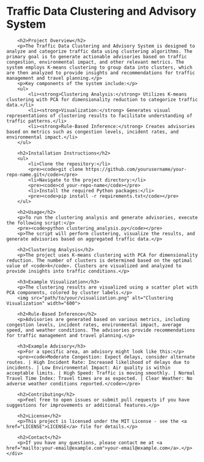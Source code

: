 <!DOCTYPE html>
<html lang="en">
<head>
    <meta charset="UTF-8">
    <meta name="viewport" content="width=device-width, initial-scale=1.0">
    <title>Project README</title>
</head>
<body>
    <div class="container">
        <h1>Traffic Data Clustering and Advisory System</h1>
        
        <h2>Project Overview</h2>
        <p>The Traffic Data Clustering and Advisory System is designed to analyze and categorize traffic data using clustering algorithms. The primary goal is to generate actionable advisories based on traffic congestion, environmental impact, and other relevant metrics. The system employs K-means clustering to group data into clusters, which are then analyzed to provide insights and recommendations for traffic management and travel planning.</p>
        <p>Key components of the system include:</p>
        <ul>
            <li><strong>Clustering Analysis:</strong> Utilizes K-means clustering with PCA for dimensionality reduction to categorize traffic data.</li>
            <li><strong>Visualization:</strong> Generates visual representations of clustering results to facilitate understanding of traffic patterns.</li>
            <li><strong>Rule-Based Inference:</strong> Creates advisories based on metrics such as congestion levels, incident rates, and environmental impact.</li>
        </ul>
        
        <h2>Installation Instructions</h2>
        <ul>
            <li>Clone the repository:</li>
            <pre><code>git clone https://github.com/yourusername/your-repo-name.git</code></pre>
            <li>Navigate to the project directory:</li>
            <pre><code>cd your-repo-name</code></pre>
            <li>Install the required Python packages:</li>
            <pre><code>pip install -r requirements.txt</code></pre>
        </ul>

        <h2>Usage</h2>
        <p>To run the clustering analysis and generate advisories, execute the following script:</p>
        <pre><code>python clustering_analysis.py</code></pre>
        <p>The script will perform clustering, visualize the results, and generate advisories based on aggregated traffic data.</p>

        <h2>Clustering Analysis</h2>
        <p>The project uses K-means clustering with PCA for dimensionality reduction. The number of clusters is determined based on the optimal value of <code>k</code>. Clusters are visualized and analyzed to provide insights into traffic conditions.</p>

        <h3>Example Visualization</h3>
        <p>The clustering results are visualized using a scatter plot with PCA components, colored by cluster labels.</p>
        <img src="path/to/your/visualization.png" alt="Clustering Visualization" width="600">

        <h2>Rule-Based Inference</h2>
        <p>Advisories are generated based on various metrics, including congestion levels, incident rates, environmental impact, average speed, and weather conditions. The advisories provide recommendations for traffic management and travel planning.</p>

        <h3>Example Advisory</h3>
        <p>For a specific area, an advisory might look like this:</p>
        <pre><code>Moderate Congestion: Expect delays, consider alternate routes. | High Incident Rate: Increased likelihood of delays due to incidents. | Low Environmental Impact: Air quality is within acceptable limits. | High Speed: Traffic is moving smoothly. | Normal Travel Time Index: Travel times are as expected. | Clear Weather: No adverse weather conditions reported.</code></pre>

        <h2>Contributing</h2>
        <p>Feel free to open issues or submit pull requests if you have suggestions for improvements or additional features.</p>

        <h2>License</h2>
        <p>This project is licensed under the MIT License - see the <a href="LICENSE">LICENSE</a> file for details.</p>

        <h2>Contact</h2>
        <p>If you have any questions, please contact me at <a href="mailto:your-email@example.com">your-email@example.com</a>.</p>
    </div>
</body>
</html>
